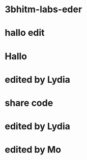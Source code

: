 # 3bhitm-labs-eder

# hallo edit

# Hallo

# edited by Lydia

# share code

# edited by Lydia

# edited by Mo
